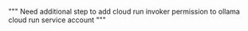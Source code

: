 
"""
Need additional step to add cloud run invoker permission to ollama cloud run service account
"""